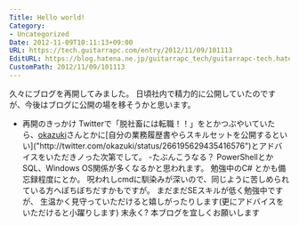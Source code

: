 ```yaml
---
Title: Hello world!
Category:
- Uncategorized
Date: 2012-11-09T10:11:13+09:00
URL: https://tech.guitarrapc.com/entry/2012/11/09/101113
EditURL: https://blog.hatena.ne.jp/guitarrapc_tech/guitarrapc-tech.hatenablog.com/atom/entry/11696248318757675997
CustomPath: 2012/11/09/101113
---
```


久々にブログを再開してみました。
日頃社内で精力的に公開していたのですが、今後はブログに公開の場を移そうかと思います。
- 再開のきっかけ Twitterで「脱社畜には転職！！」をとかつぶやいていたら、[okazuki]("https://twitter.com/okazuki")さんとかに[自分の業務履歴書やらスキルセットを公開するといい]("http://twitter.com/okazuki/status/266195629435416576")とアドバイスをいただきノった次第でして。
-たぶんこうなる？ PowerShellとかSQL、Windows OS関係が多くなるかと思われます。 勉強中のC# とかも備忘録程度にとか。
呪われしcmdに馴染みが深いので、同じように苦しめられている方へぼちぼちだすかもですが。 まだまだSEスキルが低く勉強中ですが、
生温かく見守っていただけると嬉しがったりします(更にアドバイスをいただけると小躍りします) 末永く? 本ブログを宜しくお願いします
